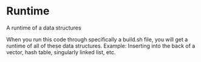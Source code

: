 # Runtime
A runtime of a data structures


When you run this code through specifically a build.sh file, you will get a runtime of all of these data structures.
Example: Inserting into the back of a vector, hash table, singularly linked list, etc.
